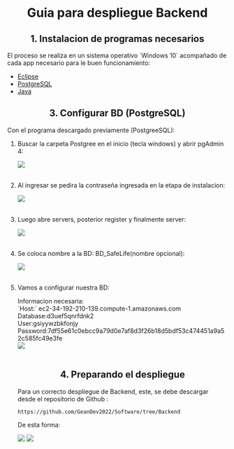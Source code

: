 <h1 align="center">Guia para despliegue Backend</h1>

<h2 align="center"> 1. Instalacion de programas necesarios </h2>

<p>El proceso se realiza en un sistema operativo `Windows 10` acompañado de cada app necesario para le buen funcionamiento: </p>
<ul>
    <li><a href="https://www.eclipse.org/downloads/">Eclipse</a></li>
    <li><a href="https://www.postgresql.org/download/">PostgreSQL</a></li>
    <li><a href="https://www.java.com/es/download/ie_manual.jsp">Java</a></li>
</ul>

<h2 align="center"> 3. Configurar BD (PostgreSQL)</h2>

<p>Con el programa descargado previamente (PostgreeSQL):</p>

<ol>
    <li><p>Buscar la carpeta Postgree en el inicio (tecla windows) y abrir pgAdmin 4: </p>
    <img src="./Img/Screenshot_1.png"/>
    </li></br>
    <li><p>Al ingresar se pedira la contraseña ingresada en la etapa de instalacion: </p>
    <img src="./Img/Screenshot_2.png"/>
    </li></br>
    <li><p>Luego abre servers, posterior register y finalmente server: </p>
    <img src="./Img/Screenshot_3.png"/>
    </li></br>
    <li><p>Se coloca nombre a la BD: BD_SafeLife(nombre opcional): </p>
    <img src="./Img/Screenshot_4.png"/>
    </li></br>
    <li><p>Vamos a configurar nuestra BD: </p>
    Informacion necesaria:</br>
    `Host:` ec2-34-192-210-139.compute-1.amazonaws.com</br>
    Database:d3uef5qnrfdnk2</br>
    User:gsiyywzbkfonjy</br>
    Password:7df55e61c0ebcc9a79d0e7af8d3f26b18d5bdf53c474451a9a52c585fc49e3fe</br>
    <img src="./Img/Screenshot_4.png"/>
    </li></br>














<h2 align="center"> 4. Preparando el despliegue</h2>
<p>Para un correcto despliegue de Backend, este, se debe descargar desde el repositorio de Github :</p>

`https://github.com/GeanDev2022/Software/tree/Backend`

<p>De esta forma: </p>

<img src="./img/Screenshot_1.png"/>

















<img src="./img/Screenshot_1.png"/>






